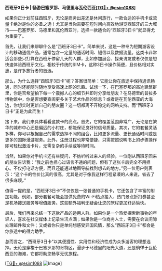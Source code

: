 **西班牙3日卡 | 畅游巴塞罗那、马德里与瓦伦西亚[[TG💪+ @esim1088](https://t.me/s/esim1088)]**

如果你正计划前往西班牙，无论是商务出差还是休闲旅行，一款合适的手机卡或流量卡绝对是你的必备之选！尤其是当你需要在短时间内高效地游览西班牙的三大城市——巴塞罗那、马德里和瓦伦西亚时，选择一款适合的“西班牙3日卡”就显得尤为重要了。

首先，让我们来聊聊什么是“西班牙3日卡”。简单来说，这是一种专为短期游客设计的移动通信产品，通常包含一定量的通话时间、短信以及数据流量。这类卡非常适合那些只打算在西班牙停留几天的人群，比如参加展会、探亲访友或者仅仅是想快速体验西班牙文化。相较于传统的SIM卡，这种3日卡操作简便，且价格相对实惠，是许多旅行者的首选。

那么，为什么选择“西班牙3日卡”呢？答案很简单：它能让你在旅途中保持通讯畅通，同时还能随时随地享受高速上网的乐趣。试想一下，在巴塞罗那的高迪建筑群里，你是否希望拍下每一个震撼人心的细节并即时分享给朋友？在马德里的普拉多博物馆中，你是否想要查阅更多关于艺术作品的信息？或者是在瓦伦西亚的大海边，你想实时更新自己的朋友圈？这一切都离不开稳定的网络支持。而“西班牙3日卡”正是为此而生！

接下来，我们来具体看看这款卡的亮点。首先，它的覆盖范围非常广，无论是在繁华的城市中心还是偏远的小村庄，都能保证良好的信号质量。其次，它的套餐灵活多样，你可以根据自己的需求选择不同的组合，比如更多流量、更长通话时间或是更多的国际漫游服务。此外，注册过程也非常便捷，只需按照说明书上的步骤操作即可轻松激活卡片，无需复杂的手续或等待时间。

当然，如果你对手机卡还有些疑问，不妨听听过来人的经验。一位刚从西班牙回来的朋友告诉我：“我之前也担心过语言不通的问题，但有了这张卡后完全不用担心。不仅打电话方便，而且还能通过地图导航找到想去的地方。”另一位用户则表示：“这个卡的性价比真的很高，尤其是对于像我这样行程紧凑的人来说，省去了很多麻烦。”

值得一提的是，“西班牙3日卡”不仅仅是一张普通的手机卡，它还包含了丰富的附加功能。例如，部分套餐可能会提供免费的Wi-Fi热点接入、热门景点折扣券甚至是机场接送服务等增值服务。这些额外福利无疑会让您的旅程更加舒适愉快。

最后，我们再来总结一下这款产品的适用人群。如果你是一个热爱探索新事物的年轻人，喜欢在社交媒体上记录生活点滴；如果你是一位商务人士，需要在会议间隙处理邮件和文件；又或者你只是单纯想感受异国风情，那么“西班牙3日卡”都会是你旅途中的得力助手。

总而言之，“西班牙3日卡”以其便捷性、实用性和经济性成为众多游客的理想选择。无论是穿梭于巴塞罗那的哥特区，漫步于马德里的阳光大道，还是徜徉于瓦伦西亚的海滩，它都将助您畅享无忧旅程。

[[TG💪+ @esim1088](https://t.me/s/esim1088) ![Image](https://i.postimg.cc/4NQfJmqS/Snipaste-2025-05-13-00-14-12.png)]